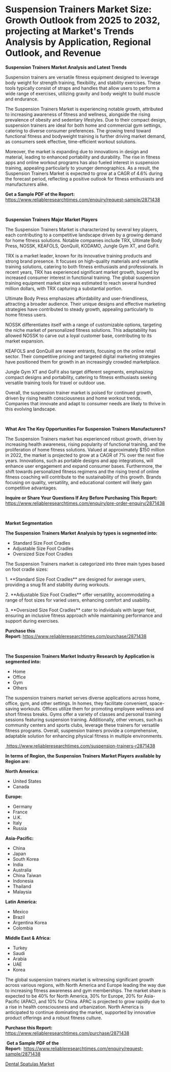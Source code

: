 <p><h1>Suspension Trainers Market Size: Growth Outlook from 2025 to 2032, projecting at Market's Trends Analysis by Application, Regional Outlook, and Revenue</h1></p><p><strong>Suspension Trainers Market Analysis and Latest Trends</strong></p>
<p><p>Suspension trainers are versatile fitness equipment designed to leverage body weight for strength training, flexibility, and stability exercises. These tools typically consist of straps and handles that allow users to perform a wide range of exercises, utilizing gravity and body weight to build muscle and endurance.</p><p>The Suspension Trainers Market is experiencing notable growth, attributed to increasing awareness of fitness and wellness, alongside the rising prevalence of obesity and sedentary lifestyles. Due to their compact design, suspension trainers are ideal for both home and commercial gym settings, catering to diverse consumer preferences. The growing trend toward functional fitness and bodyweight training is further driving market demand, as consumers seek effective, time-efficient workout solutions.</p><p>Moreover, the market is expanding due to innovations in design and material, leading to enhanced portability and durability. The rise in fitness apps and online workout programs has also fueled interest in suspension training, appealing particularly to younger demographics. As a result, the Suspension Trainers Market is expected to grow at a CAGR of 4.6% during the forecast period, reflecting a positive outlook for fitness enthusiasts and manufacturers alike.</p></p>
<p><strong>Get a Sample PDF of the Report:&nbsp;</strong> <a href="https://www.reliableresearchtimes.com/enquiry/request-sample/2871438?utm_campaign=2241&utm_medium=2&utm_source=Github&utm_content=ia&utm_term=12032025&utm_id=suspension-trainers">https://www.reliableresearchtimes.com/enquiry/request-sample/2871438</a></p>
<p>&nbsp;</p>
<p><strong>Suspension Trainers Major Market Players</strong></p>
<p><p>The Suspension Trainers Market is characterized by several key players, each contributing to a competitive landscape driven by a growing demand for home fitness solutions. Notable companies include TRX, Ultimate Body Press, NOSSK, KEAFOLS, QonQuill, KODAMO, Jungle Gym XT, and GoFit. </p><p>TRX is a market leader, known for its innovative training products and strong brand presence. It focuses on high-quality materials and versatile training solutions, catering to both fitness enthusiasts and professionals. In recent years, TRX has experienced significant market growth, buoyed by increased consumer interest in functional training. The global suspension training equipment market size was estimated to reach several hundred million dollars, with TRX capturing a substantial portion.</p><p>Ultimate Body Press emphasizes affordability and user-friendliness, attracting a broader audience. Their unique designs and effective marketing strategies have contributed to steady growth, appealing particularly to home fitness users.</p><p>NOSSK differentiates itself with a range of customizable options, targeting the niche market of personalized fitness solutions. This adaptability has allowed NOSSK to carve out a loyal customer base, contributing to its market expansion.</p><p>KEAFOLS and QonQuill are newer entrants, focusing on the online retail sector. Their competitive pricing and targeted digital marketing strategies have positioned them for growth in an increasingly crowded marketplace.</p><p>Jungle Gym XT and GoFit also target different segments, emphasizing compact designs and portability, catering to fitness enthusiasts seeking versatile training tools for travel or outdoor use.</p><p>Overall, the suspension trainer market is poised for continued growth, driven by rising health consciousness and home workout trends. Companies that innovate and adapt to consumer needs are likely to thrive in this evolving landscape.</p></p>
<p>&nbsp;</p>
<p><strong>What Are The Key Opportunities For Suspension Trainers Manufacturers?</strong></p>
<p><p>The Suspension Trainers market has experienced robust growth, driven by increasing health awareness, rising popularity of functional training, and the proliferation of home fitness solutions. Valued at approximately $150 million in 2022, the market is projected to grow at a CAGR of 7% over the next five years. Innovations, such as portable designs and app integrations, will enhance user engagement and expand consumer bases. Furthermore, the shift towards personalized fitness regimens and the rising trend of online fitness coaching will contribute to the sustainability of this growth. Brands focusing on quality, versatility, and educational content will likely gain competitive advantages.</p></p>
<p><strong>Inquire or Share Your Questions If Any Before Purchasing This Report:</strong> <a href="https://www.reliableresearchtimes.com/enquiry/pre-order-enquiry/2871438?utm_campaign=2241&utm_medium=2&utm_source=Github&utm_content=ia&utm_term=12032025&utm_id=suspension-trainers">https://www.reliableresearchtimes.com/enquiry/pre-order-enquiry/2871438</a></p>
<p>&nbsp;</p>
<p><strong>Market Segmentation</strong></p>
<p><strong>The Suspension Trainers Market Analysis by types is segmented into:</strong></p>
<p><ul><li>Standard Size Foot Cradles</li><li>Adjustable Size Foot Cradles</li><li>Oversized Size Foot Cradles</li></ul></p>
<p><p>The Suspension Trainers market is categorized into three main types based on foot cradle sizes: </p><p>1. **Standard Size Foot Cradles** are designed for average users, providing a snug fit and stability during workouts. </p><p>2. **Adjustable Size Foot Cradles** offer versatility, accommodating a range of foot sizes for varied users, enhancing comfort and usability. </p><p>3. **Oversized Size Foot Cradles** cater to individuals with larger feet, ensuring an inclusive fitness approach while maintaining performance and support during exercises.</p></p>
<p><strong>Purchase this Report:&nbsp;</strong><a href="https://www.reliableresearchtimes.com/purchase/2871438?utm_campaign=2241&utm_medium=2&utm_source=Github&utm_content=ia&utm_term=12032025&utm_id=suspension-trainers">https://www.reliableresearchtimes.com/purchase/2871438</a></p>
<p>&nbsp;</p>
<p><strong>The Suspension Trainers Market Industry Research by Application is segmented into:</strong></p>
<p><ul><li>Home</li><li>Office</li><li>Gym</li><li>Others</li></ul></p>
<p><p>The suspension trainers market serves diverse applications across home, office, gym, and other settings. In homes, they facilitate convenient, space-saving workouts. Offices utilize them for promoting employee wellness and short fitness breaks. Gyms offer a variety of classes and personal training sessions featuring suspension training. Additionally, other venues, such as community centers and sports clubs, leverage these trainers for versatile fitness programs. Overall, suspension trainers provide a comprehensive, adaptable solution for enhancing physical fitness in multiple environments.</p></p>
<p><a href="https://www.reliableresearchtimes.com/suspension-trainers-r2871438?utm_campaign=2241&utm_medium=2&utm_source=Github&utm_content=ia&utm_term=12032025&utm_id=suspension-trainers">&nbsp;https://www.reliableresearchtimes.com/suspension-trainers-r2871438</a></p>
<p><strong>In terms of Region, the Suspension Trainers Market Players available by Region are:</strong></p>
<p>
    <p> <strong> North America: </strong>
        <ul>
            <li>United States</li>
            <li>Canada</li>
        </ul>
        </p> 
    <p> <strong> Europe: </strong>
        <ul>
            <li>Germany</li>
            <li>France</li>
            <li>U.K.</li>
            <li>Italy</li>
            <li>Russia</li>
        </ul>
        </p> 
    <p> <strong> Asia-Pacific: </strong>
        <ul>
            <li>China</li>
            <li>Japan</li>
            <li>South Korea</li>
            <li>India</li>
            <li>Australia</li>
            <li>China Taiwan</li>
            <li>Indonesia</li>
            <li>Thailand</li>
            <li>Malaysia</li>
        </ul>
        </p> 
    <p> <strong> Latin America: </strong>
        <ul>
            <li>Mexico</li>
            <li>Brazil</li>
            <li>Argentina Korea</li>
            <li>Colombia</li>
        </ul>
        </p> 
    <p> <strong> Middle East & Africa: </strong>
        <ul>
            <li>Turkey</li>
            <li>Saudi</li>
            <li>Arabia</li>
            <li>UAE</li>
            <li>Korea</li>
        </ul>
    </p>
    </p>
<p><p>The global suspension trainers market is witnessing significant growth across various regions, with North America and Europe leading the way due to increasing fitness awareness and gym memberships. The market share is expected to be 40% for North America, 30% for Europe, 20% for Asia-Pacific (APAC), and 10% for China. APAC is projected to grow rapidly due to a rise in health consciousness and urbanization. North America is anticipated to continue dominating the market, supported by innovative product offerings and a robust fitness culture.</p></p>
<p><strong>Purchase this Report: </strong><a href="https://www.reliableresearchtimes.com/purchase/2871438?utm_campaign=2241&utm_medium=2&utm_source=Github&utm_content=ia&utm_term=12032025&utm_id=suspension-trainers">https://www.reliableresearchtimes.com/purchase/2871438</a></p>
<p>&nbsp;<strong>Get a Sample PDF of the Report:&nbsp;&nbsp;</strong><a href="https://www.reliableresearchtimes.com/enquiry/request-sample/2871438?utm_campaign=2241&utm_medium=2&utm_source=Github&utm_content=ia&utm_term=12032025&utm_id=suspension-trainers">https://www.reliableresearchtimes.com/enquiry/request-sample/2871438</a></p>
<p><strong></strong></p>
<p><p><a href="https://github.com/GenaGaines34/Market-Research-Report-List-2/blob/main/dental-spatulas-market.md?utm_campaign=2241&utm_medium=2&utm_source=Github&utm_content=ia&utm_term=12032025&utm_id=suspension-trainers">Dental Spatulas Market</a></p></p>